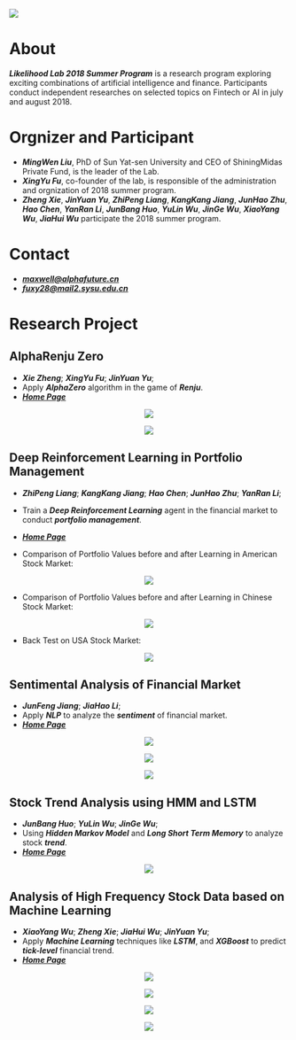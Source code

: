 <p>
  <img src="https://github.com/LikelihoodLab/2018_Summer_Program/blob/master/figure/others/logo.png"/>
</p>

About
====
***Likelihood Lab 2018 Summer Program*** is a research program exploring exciting combinations of artificial intelligence and finance. Participants conduct independent researches on selected topics on Fintech or AI in july and august 2018.

Orgnizer and Participant
====
- ***MingWen Liu***, PhD of Sun Yat-sen University and CEO of ShiningMidas Private Fund, is the leader of the Lab. 
- ***XingYu Fu***, co-founder of the lab, is responsible of the administration and orgnization of 2018 summer program.
- ***Zheng Xie***, ***JinYuan Yu***, ***ZhiPeng Liang***, ***KangKang Jiang***, ***JunHao Zhu***, ***Hao Chen***, ***YanRan Li***, ***JunBang Huo***, ***YuLin Wu***, ***JinGe Wu***, ***XiaoYang Wu***, ***JiaHui Wu*** participate the 2018 summer program.

Contact
====
- ***maxwell@alphafuture.cn***
- ***fuxy28@mail2.sysu.edu.cn***

Research Project
====
AlphaRenju Zero
---------
- ***Xie Zheng***; ***XingYu Fu***; ***JinYuan Yu***;
- Apply ***AlphaZero*** algorithm in the game of ***Renju***.
- [***Home Page***](https://github.com/PolyKen/AlphaRenju_Zero)
<p align="center">
  <img src="https://github.com/LikelihoodLab/2018_Summer_Program/blob/master/figure/alphazero/ai_self_play.gif"/>
</p>
<p align="center">
  <img src="https://github.com/LikelihoodLab/2018_Summer_Program/blob/master/figure/alphazero/human(black)_vs_ai(white).gif"/>
</p>

Deep Reinforcement Learning in Portfolio Management
---------
- ***ZhiPeng Liang***; ***KangKang Jiang***; ***Hao Chen***; ***JunHao Zhu***; ***YanRan Li***;
- Train a ***Deep Reinforcement Learning*** agent in the financial market to conduct ***portfolio management***.
- [***Home Page***](https://github.com/qq303067814/Reinforcement-learning-in-portfolio-management-)

- Comparison of Portfolio Values before and after Learning in American Stock Market:
<p align="center">
  <img src="https://github.com/LikelihoodLab/2018_Summer_Program/blob/master/figure/rl/learning.png"/>
</p>

- Comparison of Portfolio Values before and after Learning in Chinese Stock Market:
<p align="center">
  <img src="https://github.com/LikelihoodLab/2018_Summer_Program/blob/master/figure/rl/learning1.png"/>
</p>

- Back Test on USA Stock Market:
<p align="center">
  <img src="https://github.com/LikelihoodLab/2018_Summer_Program/blob/master/figure/rl/algo_comparison.png"/>
</p>


Sentimental Analysis of Financial Market
---------
- ***JunFeng Jiang***; ***JiaHao Li***;
- Apply ***NLP*** to analyze the ***sentiment*** of financial market. 
- [***Home Page***](https://github.com/Coldog2333/Financial-NLP)
<p align="center">
  <img src="https://github.com/LikelihoodLab/2018_Summer_Program/blob/master/figure/nlp/crash.png"/>
</p>
<p align="center">
  <img src="https://github.com/LikelihoodLab/2018_Summer_Program/blob/master/figure/nlp/sse.png"/>
</p>
<p align="center">
  <img src="https://github.com/LikelihoodLab/2018_Summer_Program/blob/master/figure/nlp/szse.png"/>
</p>

Stock Trend Analysis using HMM and LSTM
---------
- ***JunBang Huo***; ***YuLin Wu***; ***JinGe Wu***;
- Using ***Hidden Markov Model*** and ***Long Short Term Memory*** to analyze stock ***trend***.
- [***Home Page***](https://github.com/JINGEWU/Stock-Market-Trend-Analysis-Using-HMM-LSTM)
<p align="center">
  <img src="https://github.com/LikelihoodLab/2018_Summer_Program/blob/master/figure/hmm/hmm.png"/>
</p>

Analysis of High Frequency Stock Data based on Machine Learning
---------
- ***XiaoYang Wu***; ***Zheng Xie***; ***JiaHui Wu***; ***JinYuan Yu***;
- Apply ***Machine Learning*** techniques like ***LSTM***, and ***XGBoost*** to predict ***tick-level*** financial trend.
- [***Home Page***](https://github.com/Gofinge/HF)
<p align="center">
  <img src="https://github.com/LikelihoodLab/2018_Summer_Program/blob/master/figure/hf/lstm.png"/>
</p>
<p align="center">
  <img src="https://github.com/LikelihoodLab/2018_Summer_Program/blob/master/figure/hf/accuracy.png"/>
</p>
<p align="center">
  <img src="https://github.com/LikelihoodLab/2018_Summer_Program/blob/master/figure/hf/importance1.png"/>
</p>
<p align="center">
  <img src="https://github.com/LikelihoodLab/2018_Summer_Program/blob/master/figure/hf/importance2.png"/>
</p>

